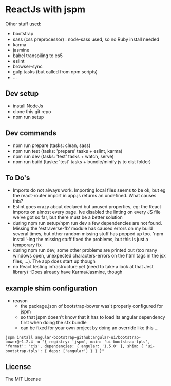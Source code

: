 # ReactJs with jspm

Other stuff used:
* bootstrap
* sass (css preprocessor) : node-sass used, so no Ruby install needed
* karma
* jasmine
* babel transpiling to es5
* eslint
* browser-sync
* gulp tasks (but called from npm scripts)
* ...

## Dev setup

* install NodeJs
* clone this git repo
* npm run setup

## Dev commands

* npm run prepare (tasks: clean, sass)
* npm run test (tasks: 'prepare' tasks + eslint, karma)
* npm run dev (tasks: 'test' tasks + watch, serve)
* npm run build (tasks: 'test' tasks + bundle/minify js to dist folder)

## To Do's

* Imports do not always work. Importing local files seems to be ok, but eg the react-router import in app.js returns an undefined. What causes this?
* Eslint goes crazy about declared but unused properties, eg: the React imports on almost every page. Ive disabled the linting on every JS file we've got so far, but there must be a better solution
* during npm run setup/npm run dev a few dependencies are not found. Missing the 'estraverse-fb' module has caused errors on my build several times, but other random missing stuff has popped up too. 'npm install'-ing the missing stuff fixed the problems, but this is just a temporary fix
* during npm run dev, some other problems are printed out (too many windows open, unexpected characters-errors on the html tags in the jsx files, ...). The app does start up though
* no React testing infrastructure yet (need to take a look at that Jest library) -Does already have Karma/Jasmine, though

## example shim configuration

* reason
  * the package.json of bootstrap-bower was't properly configured for jspm
  * so that jspm doesn't know that it has to load its angular dependency first when doing the sfx bundle
  * can be fixed for your own project by doing an override like this ...

```shell
jspm install angular-bootstrap=github:angular-ui/bootstrap-bower@~1.2.4 -o "{ registry: 'jspm', main: 'ui-bootstrap-tpls', 'format': 'cjs', dependencies: { angular: '1.5.0' }, shim: { 'ui-bootstrap-tpls': { deps: ['angular'] } } }"
```

## License

The MIT License